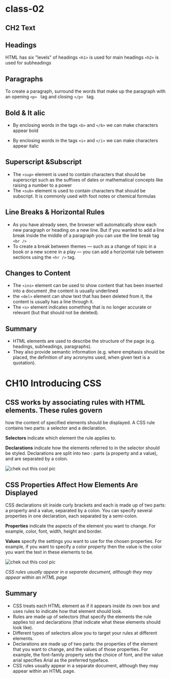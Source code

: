 # class-02
## CH2 Text
## Headings
 HTML has six "levels" of headings ```<h1>``` is used for main headings ```<h2>``` is used for subheadings

## Paragraphs
To create a paragraph, surround the words that make up the paragraph with an opening  ```<p> ``` tag and closing  ```</p> ``` tag.

## Bold & It alic
* By enclosing words in the tags ```<b>``` and ```</b>``` we can make characters appear bold

* By enclosing words in the tags ```<i>``` and ```</i>``` we can make characters appear italic

## Superscript &Subscript
* The ```<sup>``` element is used to contain characters that should be superscript such as the suffixes of dates or mathematical concepts like raising a number to a power 
* The ```<sub>``` element is used to contain characters that should be subscript. It is commonly used with foot notes or chemical formulas 
## Line Breaks & Horizontal Rules
* As you have already seen, the browser will automatically show each new paragraph or heading on a new line. But if you wanted to add a line break inside the middle of a paragraph you can use the line break tag 
```<br />```
* To create a break between themes — such as a change of topic in a book or a new scene in a play — you can add a horizontal rule between sections using the ```<hr />``` tag.

## Changes to Content
* The ```<ins>``` element can be used to show content that has been inserted into a document ,the content is usually underlined
* the ```<del>``` element can show text that has been deleted from it, the content is usually has a line through it.
* The ```<s>``` element indicates something that is no longer accurate or relevant (but that should not be deleted).

## Summary
* HTML elements are used to describe the structure of the page (e.g. headings, subheadings, paragraphs).
* They also provide semantic information (e.g. where emphasis should be placed, the definition of any acronyms used, when given text is a quotation).


# CH10 Introducing CSS
## CSS works by associating rules with HTML elements. These rules govern
how the content of specified elements should be displayed. A CSS rule
contains two parts: a selector and a declaration.

**Selectors** indicate which element the rule applies to.

**Declarations** indicate how the elements referred to in the selector should be styled. Declarations are split into two : parts (a property and a value), and are separated by a colon.

![chek out this cool pic ](image/Untitled2.png) 

## CSS Properties Affect How Elements Are Displayed
CSS declarations sit inside curly brackets and each is made up of two
parts: a property and a value, separated by a colon. You can specify
several properties in one declaration, each separated by a semi-colon.

**Properties** indicate the aspects of the element you want to change. For example, color, font, width, height and border.

**Values** specify the settings you want to use for the chosen properties. For example, if you want to specify a color property then the value is the color you want the text in these elements to be.

![chek out this cool pic ](image/Untitled.png)

*CSS rules usually appear in a separate document, although they may appear within an HTML page*

## Summary
* CSS treats each HTML element as if it appears inside its own box and uses rules to indicate how that element should look.
* Rules are made up of selectors (that specify the elements the rule applies to) and declarations (that indicate what these elements should look like).
* Different types of selectors allow you to target your rules at different elements.
* Declarations are made up of two parts: the properties of the element that you want to change, and the values of those properties. For example, the font-family property sets the choice of font, and the value arial specifies Arial as the preferred typeface.
* CSS rules usually appear in a separate document, although they may appear within an HTML page.

